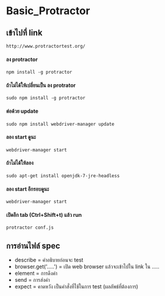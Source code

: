 # Basic_Protractor

## เข้าไปที่ link 
```
http://www.protractortest.org/
```
#### ลง protractor
```
npm install -g protractor
```
#### ถ้าไม่ได้ให้เปลี่ยนเป็น ลง protrator
```
sudo npm install -g protractor
```
#### ต่อด้วย update
```
sudo npm install webdriver-manager update
```
#### ลอง start ดูนะ
```
webdriver-manager start
```
#### ถ้าไม่ได้ให้ลอง
```
sudo apt-get install openjdk-7-jre-headless
```
#### ลอง start อีกรอบดูนะ
```
webdriver-manager start
```
#### เปิดอีก tab (Ctrl+Shift+t) แล้ว run
```
protractor conf.js
```
## การอ่านไฟล์ spec
* describe = คำอธิบายก่อนจะ test
* browser.get('.....') = เปิด web browser แล้วจะเข้าไปใน link ใน .....
* element = การดึงค่า
* send = การส่งค่า
* expect = คาดหวัง เป็นคำสั่งที่ใช้ในการ test (ผลลัพธ์ที่ต้องการ)
